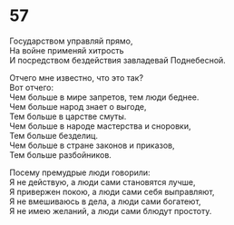 # 57

Государством управляй прямо,</br>
На войне применяй хитрость</br>
И посредством бездействия завладевай Поднебесной.</br>

Отчего мне известно, что это так?</br>
Вот отчего:</br>
Чем больше в мире запретов, тем люди беднее.</br>
Чем больше народ знает о выгоде,</br>
Тем больше в царстве смуты.</br>
Чем больше в народе мастерства и сноровки,</br>
Тем больше безделиц.</br>
Чем больше в стране законов и приказов,</br>
Тем больше разбойников.</br>

Посему премудрые люди говорили:</br>
Я не действую, а люди сами становятся лучше,</br>
Я привержен покою, а люди сами себя выправляют,</br>
Я не вмешиваюсь в дела, а люди сами богатеют,</br>
Я не имею желаний, а люди сами блюдут простоту.</br>